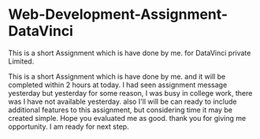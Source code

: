 # Web-Development-Assignment-DataVinci
This is a short Assignment which is have done by me. for DataVinci private Limited.

This is a short Assignment which is have done by me. 
and it will be completed within 2 hours at today.
I had  seen assignment message yesterday but yesterday for some reason,
I was  busy in college work,
there was I have not available yesterday. 
also I'll will be can ready to include additional features to this assignment,
but considering time it may be created simple.
Hope you evaluated me as good.
thank you for giving me opportunity.
I am ready for next step.
